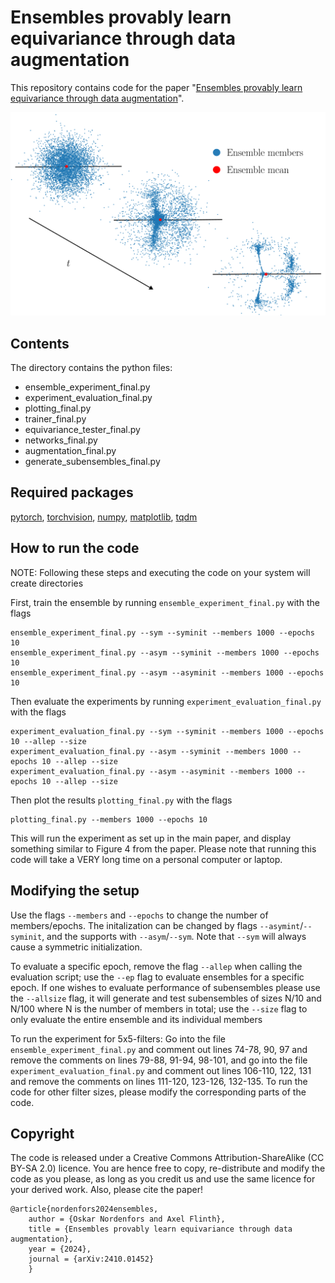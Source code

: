 # Ensembles provably learn equivariance through data augmentation

This repository contains code for the paper "[Ensembles provably learn equivariance through data augmentation](https://arXiv.org/abs/2410.01452)".




![Graphic: An ensemble stays equivariant through training](graphical_depiction_ensemble_nontransp.png)

## Contents

The directory contains the python files:

* ensemble_experiment_final.py
* experiment_evaluation_final.py
* plotting_final.py
* trainer_final.py
* equivariance_tester_final.py
* networks_final.py
* augmentation_final.py
* generate_subensembles_final.py


## Required packages

[pytorch](https://pytorch.org/get-started/locally/), [torchvision](https://pytorch.org/get-started/locally/), [numpy](https://numpy.org/), [matplotlib](https://matplotlib.org/), [tqdm](https://tqdm.github.io/)

## How to run the code

NOTE: Following these steps and executing the code on your system will create directories

First, train the ensemble by running `ensemble_experiment_final.py` with the flags
    
    ensemble_experiment_final.py --sym --syminit --members 1000 --epochs 10
    ensemble_experiment_final.py --asym --syminit --members 1000 --epochs 10
    ensemble_experiment_final.py --asym --asyminit --members 1000 --epochs 10

Then evaluate the experiments by running `experiment_evaluation_final.py` with the flags
   
    experiment_evaluation_final.py --sym --syminit --members 1000 --epochs 10 --allep --size
    experiment_evaluation_final.py --asym --syminit --members 1000 --epochs 10 --allep --size
    experiment_evaluation_final.py --asym --asyminit --members 1000 --epochs 10 --allep --size

Then plot the results `plotting_final.py` with the flags

    plotting_final.py --members 1000 --epochs 10

This will run the experiment as set up in the main paper, and display something similar to Figure 4 from the paper. Please note that running this code will take a VERY long time on a personal computer or laptop.

## Modifying the setup
Use the flags `--members` and `--epochs` to change the number of members/epochs. The initalization can be changed by flags `--asymint`/`--syminit`, and the supports with `--asym`/`--sym`. Note that `--sym` will always cause a symmetric initialization.

To evaluate a specific epoch, remove the flag `--allep` when calling the evaluation script; use the `--ep` flag to evaluate ensembles for a specific epoch. If one wishes to evaluate performance of subensembles please use the `--allsize` flag, it will generate and test subensembles of sizes N/10 and N/100 where N is the number of members in total; use the `--size` flag to only evaluate the entire ensemble and its individual members

To run the experiment for 5x5-filters: Go into the file `ensemble_experiment_final.py` and comment out lines 74-78, 90, 97 and remove the comments on lines 79-88, 91-94, 98-101, and go into the file `experiment_evaluation_final.py` and comment out lines 106-110, 122, 131 and remove the comments on lines 111-120, 123-126, 132-135. To run the code for other filter sizes, please modify the corresponding parts of the code.

## Copyright
The code is released under a Creative Commons Attribution-ShareAlike (CC BY-SA 2.0) licence. You are hence free to copy, re-distribute and modify the code as you please, as long as you credit us and use the same licence for your derived work. Also, please cite the paper!

    @article{nordenfors2024ensembles,
        author = {Oskar Nordenfors and Axel Flinth},
        title = {Ensembles provably learn equivariance through data augmentation},
        year = {2024},
        journal = {arXiv:2410.01452}
        }
